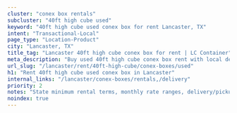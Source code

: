 ```yaml
---
cluster: "conex box rentals"
subcluster: "40ft high cube used"
keyword: "40ft high cube used conex box for rent Lancaster, TX"
intent: "Transactional-Local"
page_type: "Location-Product"
city: "Lancaster, TX"
title_tag: "Lancaster 40ft high cube conex box for rent | LC Container"
meta_description: "Buy used 40ft high cube conex box rent with local delivery in Lancaster, TX. LC Container — local Since 2003. Request a fast quote today."
url_slug: "/lancaster/rent/40ft-high-cube/conex-boxes/used"
h1: "Rent 40ft high cube used conex box in Lancaster"
internal_links: "/lancaster/conex-boxes/rentals,/delivery"
priority: 2
notes: "State minimum rental terms, monthly rate ranges, delivery/pickup fees, service area."
noindex: true
---
```


<!-- TODO: Add unique city/inventory copy, images, and internal links here. -->
